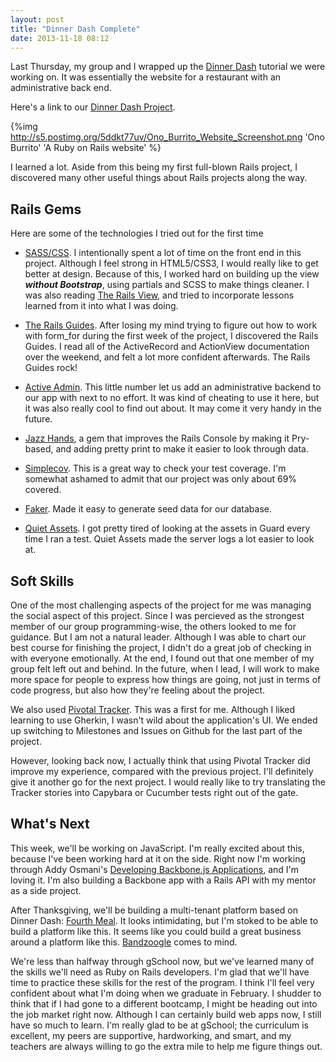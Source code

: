 ```yaml
---
layout: post
title: "Dinner Dash Complete"
date: 2013-11-18 08:12
---
```


Last Thursday, my group and I wrapped up the [Dinner Dash](http://tutorials.jumpstartlab.com/projects/dinner_dash.html) tutorial we were working on. It was essentially the website for a restaurant with an administrative back end.

Here's a link to our [Dinner Dash Project](http://onoburrito.herokuapp.com/).

{%img http://s5.postimg.org/5ddkt77uv/Ono_Burrito_Website_Screenshot.png 'Ono Burrito' 'A Ruby on Rails website' %}

I learned a lot. Aside from this being my first full-blown Rails project, I discovered many other useful things about Rails projects along the way.

## Rails Gems

Here are some of the technologies I tried out for the first time

- [SASS/CSS](http://sass-lang.com/). I intentionally spent a lot of time on the front end in this project. Although I feel strong in HTML5/CSS3, I would really like to get better at design. Because of this, I worked hard on building up the view ***without Bootstrap***, using partials and SCSS to make things cleaner. I was also reading [The Rails View](http://www.therailsview.com/), and tried to incorporate lessons learned from it into what I was doing.

- [The Rails Guides](http://guides.rubyonrails.org/). After losing my mind trying to figure out how to work with form_for during the first week of the project, I discovered the Rails Guides. I read all of the ActiveRecord and ActionView documentation over the weekend, and felt a lot more confident afterwards. The Rails Guides rock!

- [Active Admin](http://www.activeadmin.info/). This little number let us add an administrative backend to our app with next to no effort. It was kind of cheating to use it here, but it was also really cool to find out about. It may come it very handy in the future.

- [Jazz Hands](https://github.com/nixme/jazz_hands), a gem that improves the Rails Console by making it Pry-based, and adding pretty print to make it easier to look through data.

- [Simplecov](https://github.com/colszowka/simplecov). This is a great way to check your test coverage. I'm somewhat ashamed to admit that our project was only about 69% covered.

- [Faker](https://github.com/stympy/faker). Made it easy to generate seed data for our database.

- [Quiet Assets](https://github.com/evrone/quiet_assets). I got pretty tired of looking at the assets in Guard every time I ran a test. Quiet Assets made the server logs a lot easier to look at.

## Soft Skills

One of the most challenging aspects of the project for me was managing the social aspect of this project. Since I was percieved as the strongest member of our group programming-wise, the others looked to me for guidance. But I am not a natural leader. Although I was able to chart our best course for finishing the project, I didn't do a great job of checking in with everyone emotionally. At the end, I found out that one member of my group felt left out and behind. In the future, when I lead, I will work to make more space for people to express how things are going, not just in terms of code progress, but also how they're feeling about the project.

We also used [Pivotal Tracker](https://www.pivotaltracker.com/). This was a first for me. Although I liked learning to use Gherkin, I wasn't wild about the application's UI. We ended up switching to Milestones and Issues on Github for the last part of the project.

However, looking back now, I actually think that using Pivotal Tracker did improve my experience, compared with the previous project. I'll definitely give it another go for the next project. I would really like to try translating the Tracker stories into Capybara or Cucumber tests right out of the gate.

## What's Next

This week, we'll be working on JavaScript. I'm really excited about this, because I've been working hard at it on the side. Right now I'm working through Addy Osmani's [Developing Backbone.js Applications](http://addyosmani.github.io/backbone-fundamentals/), and I'm loving it. I'm also building a Backbone app with a Rails API with my mentor as a side project.

After Thanksgiving, we'll be building a multi-tenant platform based on Dinner Dash: [Fourth Meal](http://tutorials.jumpstartlab.com/projects/fourth_meal.html). It looks intimidating, but I'm stoked to be able to build a platform like this. It seems like you could build a great business around a platform like this. [Bandzoogle](http://bandzoogle.com/) comes to mind.

We're less than halfway through gSchool now, but we've learned many of the skills we'll need as Ruby on Rails developers. I'm glad that we'll have time to practice these skills for the rest of the program. I think I'll feel very confident about what I'm doing when we graduate in February. I shudder to think that if I had gone to a different bootcamp, I might be heading out into the job market right now. Although I can certainly build web apps now, I still have so much to learn. I'm really glad to be at gSchool; the curriculum is excellent, my peers are supportive, hardworking, and smart, and my teachers are always willing to go the extra mile to help me figure things out.
